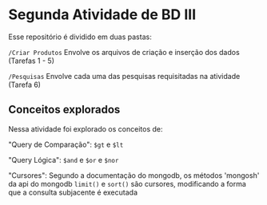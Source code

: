 # Segunda Atividade de BD III

Esse repositório é dividido em duas pastas: 

```/Criar Produtos``` Envolve os arquivos de criação e inserção dos dados (Tarefas 1 - 5)

```/Pesquisas``` Envolve cada uma das pesquisas requisitadas na atividade (Tarefa 6)

## Conceitos explorados

Nessa atividade foi explorado os conceitos de: 

"Query de Comparação": ```$gt``` e ```$lt```

"Query Lógica": ```$and``` e ```$or``` e ```$nor```

"Cursores": Segundo a documentação do mongodb, os métodos 'mongosh' da api do mongodb ```limit()``` e ```sort()``` são cursores, modificando a forma que a consulta subjacente é executada